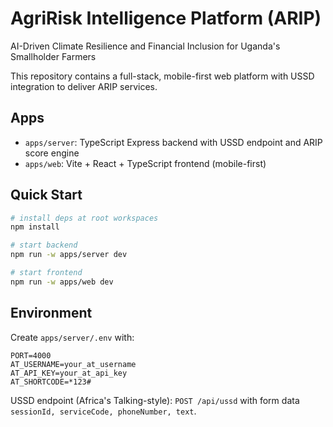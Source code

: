 # AgriRisk Intelligence Platform (ARIP)

AI-Driven Climate Resilience and Financial Inclusion for Uganda's Smallholder Farmers

This repository contains a full-stack, mobile-first web platform with USSD integration to deliver ARIP services.

## Apps
- `apps/server`: TypeScript Express backend with USSD endpoint and ARIP score engine
- `apps/web`: Vite + React + TypeScript frontend (mobile-first)

## Quick Start

```bash
# install deps at root workspaces
npm install

# start backend
npm run -w apps/server dev

# start frontend
npm run -w apps/web dev
```

## Environment
Create `apps/server/.env` with:

```
PORT=4000
AT_USERNAME=your_at_username
AT_API_KEY=your_at_api_key
AT_SHORTCODE=*123#
```

USSD endpoint (Africa's Talking-style): `POST /api/ussd` with form data `sessionId, serviceCode, phoneNumber, text`.
